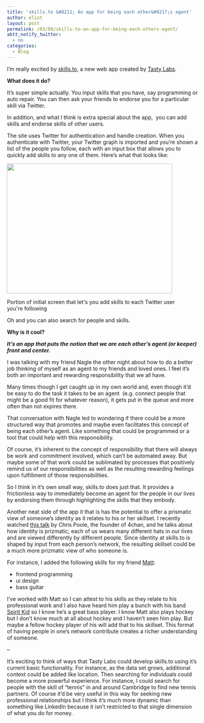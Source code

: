 ```yaml
---
title: 'skills.to &#8211; An app for being each other&#8217;s agent'
author: eliot
layout: post
permalink: /03/09/skills-to-an-app-for-being-each-others-agent/
aktt_notify_twitter:
  - no
categories:
  - Blog
---
```

I&#8217;m really excited by [skills.to][1], a new web app created by [Tasty Labs][2].

**What does it do?**

It&#8217;s super simple actually. You input skills that you have, say programming or auto repair. You can then ask your friends to endorse you for a particular skill via Twitter.

In addition, and what I think is extra special about the app,  you can add skills and endorse skills of other users.

The site uses Twitter for authentication and handle creation. When you authenticate with Twitter, your Twitter graph is imported and you&#8217;re shown a list of the people you follow, each with an input box that allows you to quickly add skills to any one of them. Here&#8217;s what that looks like:

<div id="attachment_336" style="width: 445px" class="wp-caption alignnone">
  <a href="http://www.eliotk.net/wp-content/uploads/2012/03/Picture-5-e1330710701732.png"><img class="size-full wp-image-336" title="skills.to Screenshot" src="http://www.eliotk.net/wp-content/uploads/2012/03/Picture-5-e1330710701732.png" alt="" width="435" height="341" /></a><p class="wp-caption-text">
    Portion of initial screen that let's you add skills to each Twitter user you're following
  </p>
</div>

Oh and you can also search for people and skills.

**Why is it cool?**

***It&#8217;s an app that puts the notion that we are each other&#8217;s agent (or keeper) front and center.***

I was talking with my friend Nagle the other night about how to do a better job thinking of myself as an agent to my friends and loved ones. I feel it&#8217;s both an important and rewarding responsibility that we all have.

Many times though I get caught up in my own world and, even though it&#8217;d be easy to do the task it takes to be an agent  (e.g. connect people that might be a good fit for whatever reason), it gets put in the queue and more often than not expires there.

That conversation with Nagle led to wondering if there could be a more structured way that promotes and maybe even facilitates this concept of being each other&#8217;s agent. Like something that could be programmed or a tool that could help with this responsibility.

Of course, it&#8217;s inherent to the concept of responsibility that there will always be work and commitment involved, which can&#8217;t be automated away. But maybe some of that work could be sublimated by processes that positively remind us of our responsibilities as well as the resulting rewarding feelings upon fulfillment of those responsibilities.

So I think in it&#8217;s own small way, skills.to does just that. It provides a frictionless way to immediately become an agent for the people in our lives by endorsing them through highlighting the skills that they embody.

Another neat side of the app it that is has the potential to offer a prismatic view of someone&#8217;s identity as it relates to his or her skillset. I recently watched [this talk][3] by Chris Poole, the founder of 4chan, and he talks about how identity is prizmatic; each of us wears many different hats in our lives and are viewed differently by different people. Since identity at skills.to is shaped by input from each person&#8217;s network, the resulting skillset could be a much more prizmatic view of who someone is.

For instance, I added the following skills for my friend [Matt][4]:

*   frontend programming
*   ui design
*   bass guitar

I&#8217;ve worked with Matt so I can attest to his skills as they relate to his professional work and I also have heard him play a bunch with his band [Spirit Kid][5] so I know he&#8217;s a great bass player. I know Matt also plays hockey but I don&#8217;t know much at all about hockey and I haven&#8217;t seen him play. But maybe a fellow hockey player of his will add that to his skillset. This format of having people in one&#8217;s network contribute creates a richer understanding of someone.

&#8211;

It&#8217;s exciting to think of ways that Tasty Labs could develop skills.to using it&#8217;s current basic functionality. For instance, as the data set grows, additional context could be added like location. Then searching for individuals could become a more powerful experience. For instance, I could search for people with the skill of &#8220;tennis&#8221; in and around Cambridge to find new tennis partners. Of course it&#8217;d be very useful in this way for seeking new professional relationships but I think it&#8217;s much more dynamic than something like LinkedIn because it isn&#8217;t restricted to that single dimension of what you do for money.

 [1]: http://www.skills.to
 [2]: http://www.tastylabs.com/
 [3]: http://www.youtube.com/watch?v=e3Zs74IH0mc
 [4]: http://www.skills.to/user/mdsisto
 [5]: http://www.spiritkidmusic.com/